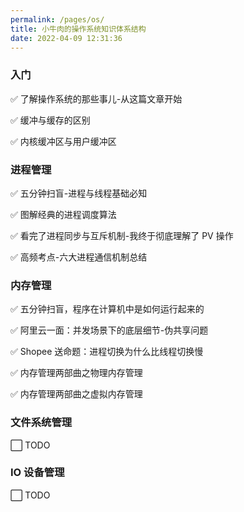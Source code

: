 ```yaml
---
permalink: /pages/os/
title: 小牛肉的操作系统知识体系结构
date: 2022-04-09 12:31:36
---
```


### 入门

✅ 了解操作系统的那些事儿-从这篇文章开始

✅ 缓冲与缓存的区别

✅ 内核缓冲区与用户缓冲区

### 进程管理

✅ 五分钟扫盲-进程与线程基础必知

✅ 图解经典的进程调度算法

✅ 看完了进程同步与互斥机制-我终于彻底理解了 PV 操作

✅ 高频考点-六大进程通信机制总结

### 内存管理

✅ 五分钟扫盲，程序在计算机中是如何运行起来的

✅ 阿里云一面：并发场景下的底层细节-伪共享问题

✅ Shopee 送命题：进程切换为什么比线程切换慢

✅ 内存管理两部曲之物理内存管理

✅ 内存管理两部曲之虚拟内存管理

### 文件系统管理

⬜ TODO

### IO 设备管理

⬜ TODO

